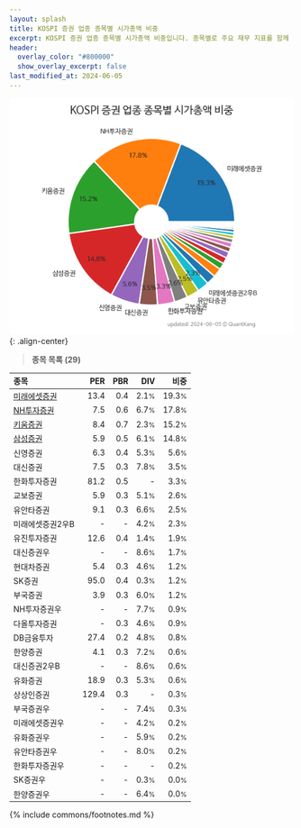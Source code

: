 ```yaml
---
layout: splash
title: KOSPI 증권 업종 종목별 시가총액 비중
excerpt: KOSPI 증권 업종 종목별 시가총액 비중입니다. 종목별로 주요 재무 지표를 함께 표시합니다.
header:
  overlay_color: "#800000"
  show_overlay_excerpt: false
last_modified_at: 2024-06-05
---
```



![KOSPI 증권 업종 종목별 시가총액 비중](/stats/sector/images/kospi_업종_증권_종목.png){: .align-center}


> **종목 목록 (29)**<a id="list"></a>

| **종목** | **PER** | **PBR** | **DIV** | **비중** |
| :------- | ------: | ------: | ------: | -------: |
| [미래에셋증권](/006800/) | 13.4 | 0.4 | 2.1<small>%</small> | 19.3<small>%</small> |
| [NH투자증권](/005940/) | 7.5 | 0.6 | 6.7<small>%</small> | 17.8<small>%</small> |
| [키움증권](/039490/) | 8.4 | 0.7 | 2.3<small>%</small> | 15.2<small>%</small> |
| [삼성증권](/016360/) | 5.9 | 0.5 | 6.1<small>%</small> | 14.8<small>%</small> |
| 신영증권 | 6.3 | 0.4 | 5.3<small>%</small> | 5.6<small>%</small> |
| 대신증권 | 7.5 | 0.3 | 7.8<small>%</small> | 3.5<small>%</small> |
| 한화투자증권 | 81.2 | 0.5 | - | 3.3<small>%</small> |
| 교보증권 | 5.9 | 0.3 | 5.1<small>%</small> | 2.6<small>%</small> |
| 유안타증권 | 9.1 | 0.3 | 6.6<small>%</small> | 2.5<small>%</small> |
| 미래에셋증권2우B | - | - | 4.2<small>%</small> | 2.3<small>%</small> |
| 유진투자증권 | 12.6 | 0.4 | 1.4<small>%</small> | 1.9<small>%</small> |
| 대신증권우 | - | - | 8.6<small>%</small> | 1.7<small>%</small> |
| 현대차증권 | 5.4 | 0.3 | 4.6<small>%</small> | 1.2<small>%</small> |
| SK증권 | 95.0 | 0.4 | 0.3<small>%</small> | 1.2<small>%</small> |
| 부국증권 | 3.9 | 0.3 | 6.0<small>%</small> | 1.2<small>%</small> |
| NH투자증권우 | - | - | 7.7<small>%</small> | 0.9<small>%</small> |
| 다올투자증권 | - | 0.3 | 4.6<small>%</small> | 0.9<small>%</small> |
| DB금융투자 | 27.4 | 0.2 | 4.8<small>%</small> | 0.8<small>%</small> |
| 한양증권 | 4.1 | 0.3 | 7.2<small>%</small> | 0.6<small>%</small> |
| 대신증권2우B | - | - | 8.6<small>%</small> | 0.6<small>%</small> |
| 유화증권 | 18.9 | 0.3 | 5.3<small>%</small> | 0.6<small>%</small> |
| 상상인증권 | 129.4 | 0.3 | - | 0.3<small>%</small> |
| 부국증권우 | - | - | 7.4<small>%</small> | 0.3<small>%</small> |
| 미래에셋증권우 | - | - | 4.2<small>%</small> | 0.2<small>%</small> |
| 유화증권우 | - | - | 5.9<small>%</small> | 0.2<small>%</small> |
| 유안타증권우 | - | - | 8.0<small>%</small> | 0.2<small>%</small> |
| 한화투자증권우 | - | - | - | 0.2<small>%</small> |
| SK증권우 | - | - | 0.3<small>%</small> | 0.0<small>%</small> |
| 한양증권우 | - | - | 6.4<small>%</small> | 0.0<small>%</small> |

{% include commons/footnotes.md %}
